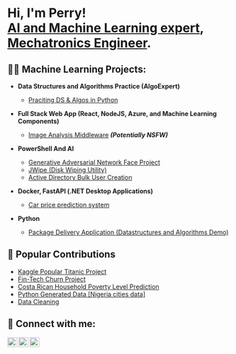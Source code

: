
<!---
SodiqSrb/SodiqSrb is a ✨ special ✨ repository because its `README.md` (this file) appears on your GitHub profile.
You can click the Preview link to take a look at your changes.
--->
<h1>Hi, I'm Perry! <br/><a href="https://github.com/SodiqSrb">AI and Machine Learning expert</a>, <a href="https://www.linkedin.com/in/abdulsemiu-sodiq-55b6b5186/">Mechatronics Engineer</a>. 

<h2>👨‍💻 Machine Learning Projects:</h2>

- <b>Data Structures and Algorithms Practice (AlgoExpert)</b>
  - [Praciting DS & Algos in Python](https://github.com/SodiqSrb/Algos-in-Python)
- <b>Full Stack Web App (React, NodeJS, Azure, and Machine Learning Components)</b>
  - [Image Analysis Middleware](https://github.com/SodiqSrb/Image-Analysis-Gan-and-NSFW) <b><i>(Potentially NSFW)</b></i>
- <b>PowerShell And AI</b>
  - [Generative Adversarial Network Face Project](https://github.com/SodiqSrb/demo-face-gan)
  - [JWipe (Disk Wiping Utility)](https://github.com/SodiqSrb/Power-zeroing)
  - [Active Directory Bulk User Creation](https://github.com/SodiqSrb/AD_PS)
  
- <b>Docker, FastAPI (.NET Desktop Applications)</b>
  - [Car price prediction system ](https://github.com/SodiqSrb/car-price-prediction)
- <b>Python</b>
  - [Package Delivery Application (Datastructures and Algorithms Demo)](https://github.com/SodiqSrb/Truck-delivery)

<h2>💬 Popular Contributions </h2>

- [Kaggle Popular Titanic Project](https://www.kaggle.com/abdulsemiusodiq)
- [Fin-Tech Churn Project](https://www.kaggle.com/abdulsemiusodiq)
- [Costa Rican Household Poverty Level Prediction](https://github.com/SodiqSrb/Projects)
- [Python Generated Data [Nigeria cities data]](https://www.kaggle.com/abdulsemiusodiq)
- [Data Cleaning](https://github.com/SodiqSrb/Data-cleaning)

<h2> 🤳 Connect with me:</h2>


[<img align="left" alt="JoshMadakor | Upwork" width="22px" src="https://cdn.jsdelivr.net/npm/simple-icons@v3/icons/upwork.svg" />][upwork]
[<img align="left" alt="JoshMadakor | LinkedIn" width="22px" src="https://cdn.jsdelivr.net/npm/simple-icons@v3/icons/linkedin.svg" />][linkedin]
[<img align="left" alt="JoshMadakor | Instagram" width="22px" src="https://cdn.jsdelivr.net/npm/simple-icons@v3/icons/facebook.svg" />][facebook]


[upwork]: https://www.upwork.com/freelancers/~01cb885c22ce2b9c3d
[facebook]:https://web.facebook.com/adeyemi.sodeeq.79
[linkedin]: https://www.linkedin.com/in/abdulsemiu-sodiq-55b6b5186/

<!--
**joshmadakor1/joshmadakor1** is a ✨ _special_ ✨ repository because its `README.md` (this file) appears on your GitHub profile.

Here are some ideas to get you started:

- 🔭 I’m currently working on ...
- 🌱 I’m currently learning ...
- 👯 I’m looking to collaborate on ...
- 🤔 I’m looking for help with ...
- 💬 Ask me about ...
- 📫 How to reach me: ...
- 😄 Pronouns: ...
- ⚡ Fun fact: ...
-->
